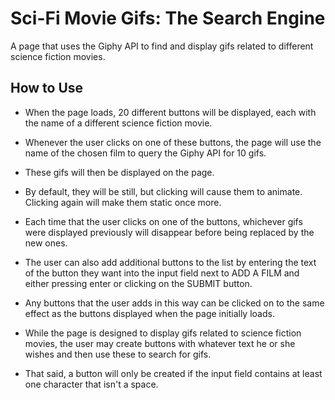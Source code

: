 # Sci-Fi Movie Gifs: The Search Engine

A page that uses the Giphy API to find and display gifs related to different science fiction movies.

## How to Use

* When the page loads, 20 different buttons will be displayed, each with the name of a different science fiction movie.

* Whenever the user clicks on one of these buttons, the page will use the name of the chosen film to query the Giphy API for 10 gifs.

* These gifs will then be displayed on the page.

* By default, they will be still, but clicking will cause them to animate. Clicking again will make them static once more.

* Each time that the user clicks on one of the buttons, whichever gifs were displayed previously will disappear before being replaced by the new ones.

* The user can also add additional buttons to the list by entering the text of the button they want into the input field next to ADD A FILM and either pressing enter or clicking on the SUBMIT button.

* Any buttons that the user adds in this way can be clicked on to the same effect as the buttons displayed when the page initially loads.

* While the page is designed to display gifs related to science fiction movies, the user may create buttons with whatever text he or she wishes and then use these to search for gifs.

* That said, a button will only be created if the input field contains at least one character that isn't a space.